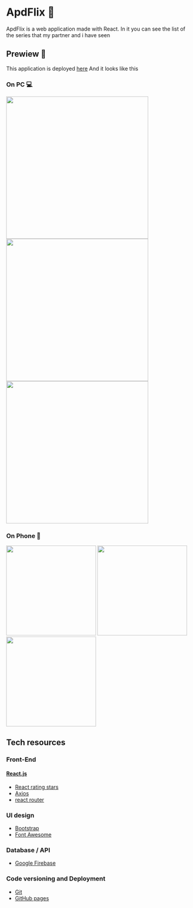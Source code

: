 # ApdFlix 🍿

ApdFlix is a web application made with React. In it you can see the list of the series that my partner and i have seen


## Prewiew 👀

This application is deployed [here](https://miguelco23.github.io/ApdFlix/)
And it looks like this

### On PC 💻 <br>

<p float="left">
    <img src="https://i.imgur.com/42DQmsw.png" width= "380px" />
<img src="https://i.imgur.com/XHCpyF9.png" width= "380px" />
<img src="https://i.imgur.com/tUgv5pH.png" width= "380px" />
</p>



### On Phone 📱 <br>

<p float="left">
    <img src="https://i.imgur.com/JjjepCS.png" width= "240px" />
    <img src="https://i.imgur.com/1lqG8XQ.png" width= "240px" />
    <img src="https://i.imgur.com/kXY75KF.png" width= "240px" />
</p>



## Tech resources

### Front-End
#### [React.js](https://reactjs.org/)
* [React rating stars](https://www.npmjs.com/package/react-rating-stars-component)
* [Axios](https://axios-http.com/)
* [react router](https://reactrouter.com)
   
### UI design
* [Bootstrap](https://getbootstrap.com/)
* [Font Awesome](https://fontawesome.com)
  
### Database / API
* [Google Firebase](https://firebase.google.com/)
  
### Code versioning and Deployment
* [Git](https://git-scm.com/)
* [GitHub pages](https://pages.github.com/)
    
